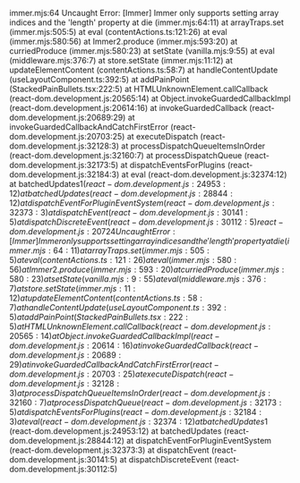 immer.mjs:64 Uncaught Error: [Immer] Immer only supports setting array indices and the 'length' property
    at die (immer.mjs:64:11)
    at arrayTraps.set (immer.mjs:505:5)
    at eval (contentActions.ts:121:26)
    at eval (immer.mjs:580:56)
    at Immer2.produce (immer.mjs:593:20)
    at curriedProduce (immer.mjs:580:23)
    at setState (vanilla.mjs:9:55)
    at eval (middleware.mjs:376:7)
    at store.setState (immer.mjs:11:12)
    at updateElementContent (contentActions.ts:58:7)
    at handleContentUpdate (useLayoutComponent.ts:392:5)
    at addPainPoint (StackedPainBullets.tsx:222:5)
    at HTMLUnknownElement.callCallback (react-dom.development.js:20565:14)
    at Object.invokeGuardedCallbackImpl (react-dom.development.js:20614:16)
    at invokeGuardedCallback (react-dom.development.js:20689:29)
    at invokeGuardedCallbackAndCatchFirstError (react-dom.development.js:20703:25)
    at executeDispatch (react-dom.development.js:32128:3)
    at processDispatchQueueItemsInOrder (react-dom.development.js:32160:7)
    at processDispatchQueue (react-dom.development.js:32173:5)
    at dispatchEventsForPlugins (react-dom.development.js:32184:3)
    at eval (react-dom.development.js:32374:12)
    at batchedUpdates$1 (react-dom.development.js:24953:12)
    at batchedUpdates (react-dom.development.js:28844:12)
    at dispatchEventForPluginEventSystem (react-dom.development.js:32373:3)
    at dispatchEvent (react-dom.development.js:30141:5)
    at dispatchDiscreteEvent (react-dom.development.js:30112:5)
react-dom.development.js:20724 Uncaught Error: [Immer] Immer only supports setting array indices and the 'length' property
    at die (immer.mjs:64:11)
    at arrayTraps.set (immer.mjs:505:5)
    at eval (contentActions.ts:121:26)
    at eval (immer.mjs:580:56)
    at Immer2.produce (immer.mjs:593:20)
    at curriedProduce (immer.mjs:580:23)
    at setState (vanilla.mjs:9:55)
    at eval (middleware.mjs:376:7)
    at store.setState (immer.mjs:11:12)
    at updateElementContent (contentActions.ts:58:7)
    at handleContentUpdate (useLayoutComponent.ts:392:5)
    at addPainPoint (StackedPainBullets.tsx:222:5)
    at HTMLUnknownElement.callCallback (react-dom.development.js:20565:14)
    at Object.invokeGuardedCallbackImpl (react-dom.development.js:20614:16)
    at invokeGuardedCallback (react-dom.development.js:20689:29)
    at invokeGuardedCallbackAndCatchFirstError (react-dom.development.js:20703:25)
    at executeDispatch (react-dom.development.js:32128:3)
    at processDispatchQueueItemsInOrder (react-dom.development.js:32160:7)
    at processDispatchQueue (react-dom.development.js:32173:5)
    at dispatchEventsForPlugins (react-dom.development.js:32184:3)
    at eval (react-dom.development.js:32374:12)
    at batchedUpdates$1 (react-dom.development.js:24953:12)
    at batchedUpdates (react-dom.development.js:28844:12)
    at dispatchEventForPluginEventSystem (react-dom.development.js:32373:3)
    at dispatchEvent (react-dom.development.js:30141:5)
    at dispatchDiscreteEvent (react-dom.development.js:30112:5)
